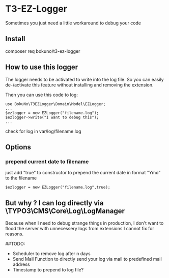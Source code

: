 # T3-EZ-Logger
Sometimes you just need a little workaround to debug your code

## Install
composer req bokuno/t3-ez-logger

## How to use this logger
The logger needs to be activated to write into the log file. So you can easily de-/activate this feature without installing and removing the extension.

Then you can use this code to log:
```
use BokuNo\T3EZLogger\Domain\Model\EZLogger;
...
$ezlogger = new EZLogger("filename.log");
$ezlogger->write("I want to debug this");
...
```
check for log in var/log/filename.log

## Options
### prepend current date to filename
just add "true" to constructor to prepend the current date in format "Ymd" to the filename
```
$ezlogger = new EZLogger("filename.log",true);
```


## But why ? I can log directly via \TYPO3\CMS\Core\Log\LogManager

Because when I need to debug strange things in production, I don't want to flood the server with unnecessery logs from extensions I cannot fix for reasons.

##TODO:
- Scheduler to remove log after n days
- Send Mail Function to directly send your log via mail to predefined mail address
- Timestamp to prepend to log file?
